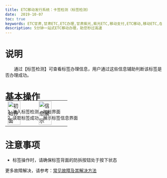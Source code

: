 ```yaml
---
title: ETC移动发行系统：卡签检测（标签检测）
date:  2019-10-07
toc: true
keywords: ETC甘肃,甘肃ETC,ETC办理,甘肃紫光,紫光ETC,移动支付,ETC移动,移动ETC,在线充值,ETC办理,卡片办理,OBU办理,OBU激活,ETC手持终端,甘肃ETC办理,甘肃ETC发行,移动发行终端,ETC移动发行系统
description: 5分钟一站式ETC移动办理，助您秒过高速
---
```

# 说明
&emsp;&emsp;通过【标签检测】可查看标签办理信息，用户通过这些信息辅助判断该标签是否办理成功。
# 基本操作
1. 进入标签检测，初始界面
2. 读取标签成功，展示标签信息界面
 <table style = "margin-top:-80px"> 
      <tr>
          <td><img src="/pub-images/obucheck1.jpg" width="70%" alt="初始界面"/></td>
          <td><img src="/pub-images/obucheck2.jpg" width="70%" alt="信息展示"/></td>
      </tr>
  </table>

# 注意事项 
* 标签操作时，请确保标签背面的防拆按钮处于按下状态

更多故障解决，请参考：[常见故障及其解决方法](/2019/10/05/problems/)